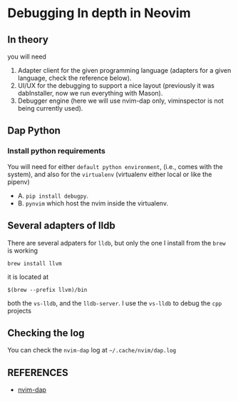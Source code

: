 # Debugging In depth in Neovim

## In theory
you will need
1. Adapter client for the given programming language (adapters for a given
   language, check the reference below).
2. UI/UX for the debugging to support a nice layout (previously it was
   dabInstaller, now we run everything with Mason).
3. Debugger engine (here we will use nvim-dap only, viminspector is not being
   currently used).

## Dap Python
### Install python requirements
You will need for either `default python environment`, (i.e., comes with the
system), and also for the `virtualenv` (virtualenv either local or like the pipenv)

- A. `pip install debugpy`.
- B. `pynvim` which host the nvim inside the virtualenv.

## Several adapters of lldb
There are several adpaters for `lldb`, but only the one I install from the `brew` is working
```shell
brew install llvm

```
it is located at
```shell
$(brew --prefix llvm)/bin
```
both the `vs-lldb`, and the `lldb-server`. I use the `vs-lldb` to debug the `cpp` projects

## Checking the log
You can check the `nvim-dap` log at
`~/.cache/nvim/dap.log`


## REFERENCES
- [nvim-dap](https://github.com/mfussenegger/nvim-dap)

